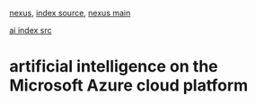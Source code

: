 [nexus](https://robfatland.github.io/nexus), [index source](https://github.com/robfatland/nexus/blob/gh-pages/index.md), 
[nexus main](https://github.com/robfatland/nexus/tree/main)


[ai index src](https://github.com/robfatland/nexus/blob/gh-pages/ai/index.md)


# artificial intelligence on the Microsoft Azure cloud platform
